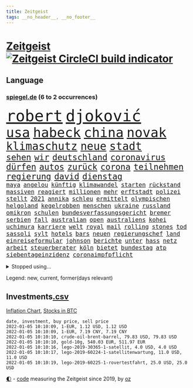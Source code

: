 ```yaml
---
title: Zeitgeist
tags: __no_header__, __no_footer__
---
```


# [Zeitgeist](https://oliz.io/zeitgeist/) [![Zeitgeist CircleCI build indicator](https://circleci.com/gh/ooz/zeitgeist.svg?style=shield)](https://circleci.com/gh/ooz/zeitgeist)

## Language

<h3><a href="https://www.spiegel.de" target="_blank">spiegel.de</a> (6 to 2 occurrences)</h3>
<p style="font-family:monospace">
<span style="font-size:32pt"><a href="news_links.html#robert" class="current">robert</a></span>
<span style="font-size:32pt"><a href="news_links.html#djoković" class="current">djoković</a></span>
<br>
<span style="font-size:27pt"><a href="news_links.html#usa" class="current">usa</a></span>
<span style="font-size:27pt"><a href="news_links.html#habeck" class="current">habeck</a></span>
<span style="font-size:27pt"><a href="news_links.html#china" class="current">china</a></span>
<span style="font-size:27pt"><a href="news_links.html#novak" class="current">novak</a></span>
<br>
<span style="font-size:22pt"><a href="news_links.html#klimaschutz" class="current">klimaschutz</a></span>
<span style="font-size:22pt"><a href="news_links.html#neue" class="current">neue</a></span>
<span style="font-size:22pt"><a href="news_links.html#stadt" class="current">stadt</a></span>
<br>
<span style="font-size:17pt"><a href="news_links.html#sehen" class="current">sehen</a></span>
<span style="font-size:17pt"><a href="news_links.html#wir" class="current">wir</a></span>
<span style="font-size:17pt"><a href="news_links.html#deutschland" class="current">deutschland</a></span>
<span style="font-size:17pt"><a href="news_links.html#coronavirus" class="current">coronavirus</a></span>
<span style="font-size:17pt"><a href="news_links.html#dürfen" class="current">dürfen</a></span>
<span style="font-size:17pt"><a href="news_links.html#autos" class="current">autos</a></span>
<span style="font-size:17pt"><a href="news_links.html#zurück" class="current">zurück</a></span>
<span style="font-size:17pt"><a href="news_links.html#corona" class="current">corona</a></span>
<span style="font-size:17pt"><a href="news_links.html#teilnehmen" class="current">teilnehmen</a></span>
<span style="font-size:17pt"><a href="news_links.html#regierung" class="current">regierung</a></span>
<span style="font-size:17pt"><a href="news_links.html#david" class="current">david</a></span>
<span style="font-size:17pt"><a href="news_links.html#dienstag" class="current">dienstag</a></span>
<br>
<span style="font-size:12pt"><a href="news_links.html#maya" class="current">maya</a></span>
<span style="font-size:12pt"><a href="news_links.html#angelou" class="new">angelou</a></span>
<span style="font-size:12pt"><a href="news_links.html#künftig" class="current">künftig</a></span>
<span style="font-size:12pt"><a href="news_links.html#klimawandel" class="current">klimawandel</a></span>
<span style="font-size:12pt"><a href="news_links.html#starten" class="current">starten</a></span>
<span style="font-size:12pt"><a href="news_links.html#rückstand" class="current">rückstand</a></span>
<span style="font-size:12pt"><a href="news_links.html#massiven" class="current">massiven</a></span>
<span style="font-size:12pt"><a href="news_links.html#reagiert" class="current">reagiert</a></span>
<span style="font-size:12pt"><a href="news_links.html#millionen" class="current">millionen</a></span>
<span style="font-size:12pt"><a href="news_links.html#mehr" class="current">mehr</a></span>
<span style="font-size:12pt"><a href="news_links.html#erftstadt" class="new">erftstadt</a></span>
<span style="font-size:12pt"><a href="news_links.html#polizei" class="current">polizei</a></span>
<span style="font-size:12pt"><a href="news_links.html#stellt" class="current">stellt</a></span>
<span style="font-size:12pt"><a href="news_links.html#2021" class="current">2021</a></span>
<span style="font-size:12pt"><a href="news_links.html#annika" class="current">annika</a></span>
<span style="font-size:12pt"><a href="news_links.html#schleu" class="current">schleu</a></span>
<span style="font-size:12pt"><a href="news_links.html#ermittelt" class="current">ermittelt</a></span>
<span style="font-size:12pt"><a href="news_links.html#olympischen" class="current">olympischen</a></span>
<span style="font-size:12pt"><a href="news_links.html#helgoland" class="new">helgoland</a></span>
<span style="font-size:12pt"><a href="news_links.html#kegelrobben" class="new">kegelrobben</a></span>
<span style="font-size:12pt"><a href="news_links.html#menschen" class="current">menschen</a></span>
<span style="font-size:12pt"><a href="news_links.html#ukraine" class="current">ukraine</a></span>
<span style="font-size:12pt"><a href="news_links.html#russland" class="current">russland</a></span>
<span style="font-size:12pt"><a href="news_links.html#omikron" class="current">omikron</a></span>
<span style="font-size:12pt"><a href="news_links.html#schulen" class="current">schulen</a></span>
<span style="font-size:12pt"><a href="news_links.html#bundesverfassungsgericht" class="current">bundesverfassungsgericht</a></span>
<span style="font-size:12pt"><a href="news_links.html#bremer" class="current">bremer</a></span>
<span style="font-size:12pt"><a href="news_links.html#serbien" class="current">serbien</a></span>
<span style="font-size:12pt"><a href="news_links.html#fall" class="current">fall</a></span>
<span style="font-size:12pt"><a href="news_links.html#australian" class="current">australian</a></span>
<span style="font-size:12pt"><a href="news_links.html#open" class="current">open</a></span>
<span style="font-size:12pt"><a href="news_links.html#australiens" class="current">australiens</a></span>
<span style="font-size:12pt"><a href="news_links.html#kohei" class="new">kohei</a></span>
<span style="font-size:12pt"><a href="news_links.html#uchimura" class="new">uchimura</a></span>
<span style="font-size:12pt"><a href="news_links.html#karriere" class="current">karriere</a></span>
<span style="font-size:12pt"><a href="news_links.html#welt" class="current">welt</a></span>
<span style="font-size:12pt"><a href="news_links.html#royal" class="new">royal</a></span>
<span style="font-size:12pt"><a href="news_links.html#mail" class="current">mail</a></span>
<span style="font-size:12pt"><a href="news_links.html#rolling" class="current">rolling</a></span>
<span style="font-size:12pt"><a href="news_links.html#stones" class="current">stones</a></span>
<span style="font-size:12pt"><a href="news_links.html#tod" class="current">tod</a></span>
<span style="font-size:12pt"><a href="news_links.html#sassoli" class="new">sassoli</a></span>
<span style="font-size:12pt"><a href="news_links.html#sylt" class="new">sylt</a></span>
<span style="font-size:12pt"><a href="news_links.html#hotels" class="current">hotels</a></span>
<span style="font-size:12pt"><a href="news_links.html#bars" class="current">bars</a></span>
<span style="font-size:12pt"><a href="news_links.html#neuen" class="current">neuen</a></span>
<span style="font-size:12pt"><a href="news_links.html#regierungschef" class="current">regierungschef</a></span>
<span style="font-size:12pt"><a href="news_links.html#land" class="current">land</a></span>
<span style="font-size:12pt"><a href="news_links.html#einreiseformular" class="new">einreiseformular</a></span>
<span style="font-size:12pt"><a href="news_links.html#johnson" class="current">johnson</a></span>
<span style="font-size:12pt"><a href="news_links.html#berichte" class="current">berichte</a></span>
<span style="font-size:12pt"><a href="news_links.html#unter" class="current">unter</a></span>
<span style="font-size:12pt"><a href="news_links.html#hass" class="current">hass</a></span>
<span style="font-size:12pt"><a href="news_links.html#netz" class="current">netz</a></span>
<span style="font-size:12pt"><a href="news_links.html#arbeit" class="current">arbeit</a></span>
<span style="font-size:12pt"><a href="news_links.html#steuerberater" class="new">steuerberater</a></span>
<span style="font-size:12pt"><a href="news_links.html#köln" class="current">köln</a></span>
<span style="font-size:12pt"><a href="news_links.html#bietet" class="current">bietet</a></span>
<span style="font-size:12pt"><a href="news_links.html#bundestag" class="current">bundestag</a></span>
<span style="font-size:12pt"><a href="news_links.html#atp" class="current">atp</a></span>
<span style="font-size:12pt"><a href="news_links.html#siebentageinzidenz" class="current">siebentageinzidenz</a></span>
<span style="font-size:12pt"><a href="news_links.html#coronaimpfpflicht" class="current">coronaimpfpflicht</a></span>
</p>
<details>
<summary>Stopped using...</summary>
<p class="former" style="font-size:12pt">
nötig(447) show(447) to(447) worauf(447) exemplare(446) gestohlen(446) starke(446) beschließt(445) draußen(445) esken(445) parteitag(445) prüfung(445) saskia(445) ungewöhnlich(445) alternativen(444) durchsucht(444) erholung(444) kabinett(444) komplizen(444) maas(444) modernen(444) rivalen(444) schlechten(444) schoss(444) verschaffen(444) abends(443) außenminister(443) flick(443) klingbeil(443) konzernchef(443) lars(443) persönliche(443) scheuer(443) strafmaßnahmen(443) williams(443) erfahrungen(442) gefeiert(442) gesagt(442) interne(442) kanzlerin(442) muster(442) private(442) schadet(442) subventionen(442) tode(442) unterschiede(442) warentest(442) wählt(442) anwalt(441) bessere(441) brettspiele(441) egal(441) einführen(441) elfmeter(441) fraktionschef(441) gesamte(441) nannte(441) pole(441) rückschlag(441) schlag(441) sechsten(441) stil(441) verkehrsminister(441) verschwunden(441) auslöser(440) dahin(440) euphorie(440) extreme(440) jung(440) mahnt(440) nachfolge(440) regieren(440) sicherte(440) träumen(440) unentschieden(440) ursula(440) vorliegt(440) zwang(440) begrenzen(439) begründung(439) gewaltige(439) haare(439) ignoriert(439) radsport(439) christopher(438) einzug(438) entschied(438) erneuter(438) gerecht(438) kochinstituts(438) kritische(438) kurve(438) leyen(438) mathias(438) wartet(438) wege(438) berlins(437) beschließen(437) co₂(437) eingebrochen(437) einziehen(437) erinnerungen(437) fahrrad(437) hinterlassen(437) horst(437) jury(437) längere(437) studierenden(437) tödlicher(437) warschau(437) zurzeit(437) bewerber(436) bundeskanzlerin(436) digitaler(436) festnahme(436) gearbeitet(436) gerufen(436) geschickt(436) hammer(436) hansi(436) heimlich(436) norbert(436) nutzte(436) preisen(436) ursachen(436) veranstaltung(436) allianz(435) ankündigung(435) astrazeneca(435) ausgegeben(435) erbe(435) klimaneutral(435) koch(435) nachwuchs(435) schmidt(435) schnelltests(435) still(435) verstärken(435) kulissen(434) lob(434) opfers(434) regionen(434) reißt(434) trennt(434) verlauf(434) 2023(433) anderthalb(433) anruf(433) bestes(433) bewegung(433) gelegenheit(433) nachspiel(433) regiert(433) trauen(433) übernahme(433) beinahe(432) deutet(432) halben(432) normalität(432) schönsten(432) verteilung(432) wahre(432) arbeitslosigkeit(431) institut(431) könig(431) nationale(431) offensive(431) zinsen(431) üben(431) gaben(430) spektakulären(430) eindämmen(429) geklärt(429) irak(429) loswerden(429) schwerem(429) siegte(429) transporter(429) anzeigen(428) aufbruch(428) dar(428) dieselskandal(428) digitalen(428) gekauft(428) kommunistische(428) notruf(428) unten(428) 11(427) fakten(427) kanzleramtschef(427) kostet(427) zigaretten(427) zwischenzeitlich(427) begründet(426) ermittlern(426) kanzlerschaft(426) mama(426) negative(426) status(426) verbände(426) mode(425) roger(425) schottland(425) verzweifelten(425) ecken(424) grünenchef(424) hürde(424) strenge(424) zukünftig(424) attacken(423) begeistert(423) exporte(423) herzen(423) kontrollen(423) spaß(423) verteidigen(423) zeugin(423) abgewiesen(422) haftstrafen(422) auftreten(421) auktion(421) brandstiftung(421) detail(421) genauso(421) option(421) pandemiebekämpfung(421) rückzug(421) drohe(420) marsch(420) mitnehmen(420) provokation(420) schwerverletzte(420) verklagen(420) einheitliche(419) hunger(419) weckt(419) begriff(418) dachten(418) frisch(418) gesichert(418) singapur(417) treiben(417) bundes(416) bundesamts(415) unterschrieben(415) fan(414) laufenden(414) rang(414) verkürzt(414) projekte(413) hausarrest(412) spahns(412) steigern(412) telefonat(412) america(410) kindheit(410) vereidigt(410) coronazeiten(409) ministerien(409) pushbacks(409) aktivist(408) einblick(408) hohem(408) museum(408) benötigte(407) impfkommission(407) schock(407) unterdessen(407) verfolger(407) wendet(407) wiener(407) auseinandersetzung(406) flagge(406) intensivstationen(406) jubeln(406) apples(404) staus(403) diana(402) schaut(402) gewarnt(401) intelligenz(401) intensivstation(401) künstliche(401) munition(401) suchten(401) bewaffneten(399) festhalten(399) thüringer(398) weitermachen(398) grünenchefin(397) überfall(397) laufbahn(396) prägte(395) gewannen(394) rodrigo(394) startup(394) vertraute(394) wasserstoff(388) indiana(384) offener(383) sammeln(382) hagen(381) schach(380) herzinfarkt(377) beheben(375) bestechung(375) discounter(375) versammelt(373) diess(372) boomt(370) vertrauten(370) unfällen(369) kilo(368) 13jährige(366) flogen(361) herrschaft(361) rüstet(361) heidelberg(358) bauarbeiten(357) irgendwie(348) knappen(346) dosis(344) unterschrift(342) arbeitsgericht(338) infos(336) anna(334) statistischen(334) klettert(330) vereinbarung(324) völkermord(323) panzer(312) estland(310) vormarsch(309) walterborjans(306) wunden(305) medaille(300) carlos(296) längerem(295) indigenen(292) westberlin(287) übung(287) interessante(272) abgestürzt(268) 15jähriger(265) bewirbt(265) nationalelf(262) qualifying(259) zoff(259) enthalten(249) stoltenberg(249) ferdinand(248) illusion(246) vorgesetzten(246) bildtv(242) wütenden(239) wissenschaftliche(236) verstappens(234) motorrad(232) label(226) 2013(224) auszeichnung(224) neudelhi(222) beispiellose(221) zwickau(220) hingelegt(217) absolute(215) fronten(214) nationaltrainer(213) litten(212) johansson(211) strafverfolgung(211) eingeladen(208) mtv(208) fußballklub(207) gefälscht(207) lehrerverband(206) spiegelreporter(206) mitregieren(205) einsätze(204) verließ(201) ausgezahlt(200) organisierten(199) shell(199) vorgang(199) wessen(199) laune(198) stein(195) us(194) bevorzugt(192) notlandung(192) tricks(192) menschenmenge(191) kw(189) hochrechnung(187) kühnert(187) wussten(187) allgegenwärtig(186) aufzunehmen(185) vormittag(185) bauern(183) eingemischt(183) ernstfall(183) fotografen(183) profil(183) vorerkrankungen(183) wahlsieger(183) ausnahme(182) bestseller(182) pendler(182) guido(181) jahrelange(181) machtwechsel(179) ranking(179) astronomen(178) kümmern(178) erbeutet(177) rängen(176) lucas(175) besseres(174) verharmlost(174) absolviert(171) coup(171) zeugnis(171) erpressen(170) instrumente(169) leuchten(169) misshandlung(169) russen(169) aufsichtsratschef(168) günstige(168) rezepte(168) warnungen(168) 1941(167) 72(166) stockt(166) auszeit(164) genauer(164) georgien(164) verliebt(164) visa(164) 1997(163) abgeordneter(163) warteten(163) britney(162) spears(162) anwohnern(160) verteidigungsministeriums(159) zugestimmt(158) zwischendurch(157) gegenwart(156) nächster(156) alqaida(155) tätig(155) umzug(155) abgesehen(154) ausgefallen(154) überfüllt(154) überwältigender(154) 18jährige(153) abtreibungsgesetz(153) sortiert(153) schadensbegrenzung(151) schrecklich(150) wunderkind(150) kartellbehörde(149) kreativ(149) verkauften(149) alleingang(148) lebten(148) 31jährige(147) beseitigen(147) gesund(147) dankte(146) verdrängt(145) sportlern(144) metall(143) kolumbianische(142) krater(142) rauch(142) weibliche(142) nachtzüge(141) planet(141) stürme(141) topmanager(141) formel1pressestimmen(140) prioritäten(140) begreifen(139) camp(139) amoklauf(138) anstatt(138) dieselfahrzeugen(138) unerbittlich(138) gigantischen(137) norweger(137) 80jähriger(136) bundesbehörde(136) badenbaden(135) drastischer(135) chinesen(134) impfwilligen(134) mobiles(134) get(133) kinderärzte(132) russischem(132) schwarz(132) strafmaß(132) 1976(131) geeignet(131) scherzt(131) aufwand(130) verbinden(130) autokraten(129) niklas(129) domenico(128) drittimpfung(128) aufträge(127) polizeigewahrsam(127) positives(127) 69(126) helene(126) reiten(126) coronaleugnern(125) engsten(125) flüchtlingskrise(125) gewählte(124) verheiratet(124) conte(123) gewagt(123) schwierigste(123) betreffen(122) fatalen(122) geschätzt(122) saisonstart(122) unerwünscht(122) favoritenrolle(121) köpfen(121) aktivieren(120) beute(120) röttgen(120) öffentlicher(120) ten(119) bezug(118) immobilienkonzern(118) 39jähriger(117) gotteslästerung(117) entschädigt(116) hubschrauberabsturz(116) miese(116) nazivergleichen(116) reuter(116) wirtschaftskrise(116) 1961(115) rundfunks(115) düsseldorfer(114) herstellung(114) juristisches(114) konfisziert(114) beate(113) craig(113) machtübernahme(113) kameke(112) logistik(112) losgegangen(112) nadine(112) autokonzerne(111) freundinnen(111) durchgeführt(110) fußballbundes(110) müttern(110) wahlkampfauftakt(110) beeinflusste(109) investiert(109) göringeckardt(108) hauptgrund(108) mesut(108) pastor(108) özil(108) award(107) mordkommission(107) spdgeneralsekretär(107) spielmacher(107) weltberühmte(107) ausharren(106) haushalt(106) heimspiel(106) partien(106) polnischbelarussischen(104) 3g(103) alias(103) friedensnobelpreisträgerin(103) hawaii(103) tanzt(103) verbündeten(103) überraschende(103) limousine(102) regelungen(102) laufzeit(101) entlasten(100) prangert(100) abba(99) anführen(99) auszug(99) koalitionsverhandlungen(99) späte(99) verteidigte(99) voyage(99) royals(98) toxische(98) volkspartei(98) zeitgleich(98) südlichen(97) angeschlossen(96) kinderreportern(96) potenziellen(96) usstadt(96) stach(95) 30jährige(94) dealer(94) katrin(94) protokoll(94) vorteil(94) 06(93) umbruch(93) demokratieaktivisten(92) euaußengrenze(92) geschäftsführerin(92) lahmt(92) newsblog(92) spdvorsitzende(92) staatsanwältin(92) söders(92) unerwünschte(92) infektionsschutzgesetz(91) pflegeheimen(91) statistisch(91) arten(90) exklusiven(90) gesenkt(90) pazifik(90) tumulten(90) usmagazin(90) vertuschung(90) wobei(90) deaktiviert(89) gutgehen(89) kinderinterview(89) media(89) talk(89) 3gregel(88) digitales(88) duos(88) feature(88) industriestaaten(88) nolan(88) angeprangert(87) angeschlagenen(87) elektrizität(87) enkelin(87) frühstück(87) großmutter(87) krankschreibung(87) millionengewinn(87) 19jährigen(86) berichterstatter(86) finanzhilfen(86) geschmolzen(86) schwachstelle(86) chaotischsten(85) gebeutelte(85) performance(85) söldnertruppe(85) züchter(85) bundesligatopspiel(84) durchgefallen(84) eindringlich(84) immobilie(84) umgebracht(84) abhängigkeit(83) besserer(83) lithium(83) versöhnlich(83) vulkaninsel(83) alnusra(82) bildet(82) brüskiert(82) kampfstarker(82) steak(82) blatt(80) coronaphase(80) derby(80) erholte(80) ernsthafte(80) exportiert(80) ortsteil(80) tweets(80) alberto(79) außenamt(79) coronabilanz(79) finanzkrise(79) gabriela(79) parteivize(79) bombenanschlag(78) burundi(78) kaperte(78) erklärungen(77) fehlentscheidung(77) komponierte(77) manipulierten(77) riskieren(77) sonderparteitag(77) zahlungsunfähigkeit(77) anleihe(76) demokratiegipfel(76) goldmedaillengewinnerin(76) ham(76) siebten(76) torlos(76) verschlechtert(76) vulkans(76) zinszahlung(76) luc(75) nachfolgern(75) weiterbildung(75) feierlaune(74) hamm(74) novatek(74) ole(74) rauswurf(74) vorträge(74) zuständigkeit(74) empfindlichen(73) kampfansage(73) rwe(73) siebenmal(73) vogel(73) weiche(73) exekutionen(72) gange(72) handschellen(72) kleineren(72) tierarten(72) verspielen(72) angesprochen(71) hitzewellen(71) jesse(71) ovations(71) partnern(71) standing(71) bewahrte(70) bundestagsfraktion(70) flaschenhalsrezession(70) hast(70) knüpfen(70) tasche(70) wich(70) 78(69) energiekrise(69) exjusochef(69) löschung(69) stade(69) überglücklich(69) 3ddrucker(68) lol(68) meistern(68) nachziehen(68) neuaufstellung(68) äußerten(68) beider(67) bundesverwaltungsgericht(67) europacup(67) parteichefs(67) steckten(67) abstriche(66) carolina(66) haushaltssperre(66) sam(66) staatlich(66) suizid(66) verstand(66) zurückgezogen(66) fdppolitikerin(65) zerknirscht(65) ach(64) anfällig(64) berufsschule(64) biene(64) blätter(64) bundesliganiederlage(64) bundesligist(64) exsprecherin(64) hengst(64) kläger(64) menschheit(64) verkündung(64) visionär(64) wachmann(64) aue(63) erzgebirge(63) expertise(63) gewachsen(63) panama(63) schiene(63) selbsttests(63) strackzimmermann(63) enteignung(62) eupolitiker(62) ig(62) materialknappheit(62) popstars(62) sekte(62) tshirts(62) twitteraccount(62) verdachtsfall(62) gewerbe(61) hassparolen(61) saal(61) single(61) studenten(61) verwerfungen(61) dfbteam(60) fassade(60) feldenkirchen(60) geklaut(60) verteidigungspolitik(60) vorschlagen(60) votiert(60) ampelverhandlungen(59) doppelspitze(59) eingefroren(59) erschlagen(59) gefährt(59) importiert(59) mond(59) sterne(59) baubranche(58) berühmter(58) bewältigte(58) co2preis(58) generäle(58) gesetzen(58) klimafreundlicher(58) menschlichkeit(58) övp(58) bundesebene(57) gerichtsverfahren(57) gezerrt(57) kroatische(57) national(57) privatleben(57) twitterte(57) vereidigung(57) austria(56) drastischeren(56) dschungel(56) geförderte(56) inside(56) korruptionsvorwürfe(56) magie(56) rechtsextrem(56) späteren(56) warnstreiks(56) arsch(55) renaissance(55) schallenberg(55) paketbote(54) repräsentantenhaus(54) volkswagenchef(54) durchgestochen(53) einsturz(53) medienkonzern(53) physikerin(53) priesemann(53) totgeprügelt(53) umsetzung(53) verlobt(53) verunglückte(53) viola(53) zulieferer(53) österreichischer(53) überlastung(53) haftanstalt(52) kühlschrank(52) norderstedt(52) oberst(52) rechtsextremer(52) verirrte(52) 74(51) drogenhandel(51) gasfirmen(51) kardashian(51) kommentiert(51) pelze(51) strommast(51) tickt(51) todesurteile(51) beruft(50) döpfner(50) intensivpatienten(50) jungstar(50) lieferte(50) polnischer(50) samariter(50) stromausfall(50) versorger(50) vorzugehen(50) geworben(49) großbanken(49) kommissionspräsidentin(49) komplizierter(49) milliardenstrafe(49) objekt(49) straßenbahn(49) finanzspritze(48) korrigieren(48) maskenaffäre(48) nochgesundheitsminister(48) potter(48) staatsspitze(48) vermieden(48) ampelbündnis(47) asylsuchenden(47) baseballschläger(47) christlichen(47) hungersnot(47) nationalgarde(47) pkwmaut(47) härten(46) luitz(46) rechnungshof(46) robuste(46) sonderweg(46) verbundenen(46) verwehrt(46) 59(45) absprachen(45) aufgeteilt(45) faires(45) folgende(45) fraktionsspitze(45) verglichen(45) beschlagnahmte(44) hilfsmittel(44) oberlandesgericht(44) schärferes(44) wikileaksgründers(44) auslieferungen(43) blockabfertigung(43) europarat(43) geheimnisse(43) hinterließ(43) luftwaffe(43) seitenlinie(43) spieltisch(43) amanal(42) gruselig(42) kurz'(42) legendäre(42) petros(42) valencia(42) waffenhandel(42) coronalockdowns(41) erlauben(41) kavala(41) verkehrswende(41) willemsen(41) 14000(40) bruders(40) formulierung(40) tötungsdelikts(40) verlockend(40) ämtern(40) anwenden(39) hochhaus(39) osman(39) photo(39) seibert(39) siena(39) wartezeiten(39) wählte(39) abschiebung(38) hinrichtungen(38) krisenland(38) mehrmals(38) zugute(38) abgreifen(37) ausstoß(37) bosnienherzegowina(37) geflecht(37) perfekt(37) silva(37) zweifache(37) backen(36) ethikrat(36) formuliert(36) gerechtfertigt(36) schreck(36) autokäufer(35) beleuchtung(35) beraubt(35) blauen(35) boykottieren(35) brandenburgischen(35) erhältlich(35) fußballs(35) hager(35) medienrummel(35) musical(35) reißen(35) rücknahme(35) urkunde(35) verkehrssektor(35) vorgesehen(35) dwayne(34) gefährlichste(34) mittelstand(34) schildkröten(34) sexismus(34) betriebsrat(33) christiane(33) geisel(33) kamele(33) ministeramt(33) rückseite(33) safe(33) verwüstungen(33) 175(32) bauunternehmen(32) bemerkenswerten(32) intensiv(32) lifte(32) zahlungsschwierigkeiten(32) zoran(32) zuverlässig(32) üblicherweise(32) korridor(31) lärm(31) people's(31) coronadebatte(30) gefoltert(30) gegenzug(30) herber(30) kleid(30) nicaragua(30) ostafrikanischen(30) sauber(30) superstürmer(30) unterhaltung(30) erklärungsnot(29) hetze(29) house(29) memmingen(29) strompreis(29) wmfinale(29) auffrischungsimpfungen(28) ausschließlich(28) energiequelle(28) euinnenkommissarin(28) jahrescharts(28) kaiserslautern(28) mund(28) notrufe(28) pandemiebeschränkungen(28) regional(28) schieflage(28) sexualisierte(28) unbegründet(28) wirtschaftlich(28) ylva(28) bosnischen(27) coronaboosterimpfung(27) millionenwert(27) naturschutzorganisation(27) vermarktet(27) 113(26) aggressionen(26) coronakrisenstab(26) ehrlich(26) geschmack(26) juwelen(26) parlamentarischen(26) patientinnen(26) stall(26) starkes(26) teslaaktien(26) total(26) unerlaubter(26) jude(25) pufpaff(25) sachverständigenrat(25) wirtschaftsweisen(25) dosbpräsident(24) dream(24) inhaftierter(24) militärchef(24) steuersystem(24) unterschreiben(24) welthit(24) 432(23) alfons(23) geht’s(23) hörmann(23) iraker(23) kommilitonen(23) sportbund(23) amtsinhaber(22) definierte(22) dosb(22) erwachen(22) nachgeschärft(22) perus(22) pickuptrucks(22) resultieren(22) schönheitswettbewerb(22) serena(22) abgenommen(21) archiviert(21) baldkanzler(21) begegnet(21) gedruckt(21) kick(21) michigan(21) pflegeberufe(21) schwersten(21) coronahotspot(20) defactoregierungschefin(20) finanzchef(20) herausforderer(20) ischgl(20) rotgrüngelbe(20) siebter(20) sohnes(20) usrepräsentantenhaus(20) algaddafi(19) alislam(19) bauernverband(19) billig(19) ideologische(19) laschetvertraute(19) machthabers(19) saif(19) wiederzuerkennen(19) atomstrom(18) extremsportler(18) größtes(18) weltpolitik(18) wertvolle(18) 00(17) 43jährige(17) ausschlag(17) geschäftsführende(17) kinderbuch(17) management(17) verimpft(17) wettrennen(17) ethikratmitglied(16) gewaltbereite(16) khashoggi(16) spielzeit(16) ständiger(16) wellenbrecher(16) berechnet(15) einstimmig(15) krisenstab(15) zocken(15) überzeugten(15) bestritten(14) epsteins(14) halbmarathon(14) ligaspiele(14) organisatoren(14) schande(14) trainerdebüt(14) ampelspitzen(13) berufsspezifische(13) beschäftige(13) kronprinz(13) menschlich(13) ministerposten(13) nepomnjaschtschi(13) probezeit(13) schachwm(13) verdopplung(13) verschiedenen(13) wta(13) beliebten(12) hildegard(12) interimscoach(12) neuschnee(12) sank(12) shakespeare(12) streitpunkt(12) texte(12) angekündigte(11) salzburger(11) swift(11) unterzeichnen(11) wtachef(11)
</p>
</details>
<p>Legend: <span class="new">new</span>, <span class="current">current</span>, <span class="former">former(days relevant)</span></p>

## Investments[.csv](investments.csv)

[Inflation Chart](https://inflationchart.com),
[Stocks in BTC](https://stonksinbtc.xyz/)

```
date, investment, buy price, sell price
2022-01-05 10:10:09, 1-EUR, 1.12 USD, 1.12 USD
2022-01-05 10:10:09, 1-EUR, 7.19 CNY, 7.19 CNY
2022-01-05 10:10:10, crude-oil-brent-barrel, 79.83 USD, 79.83 USD
2022-01-05 10:10:10, gold-10g, 540.03 EUR, 511.97 EUR
2022-01-05 10:10:16, lego-2019-30365-1-satellit, 4.0 USD, 4.0 USD
2022-01-05 10:10:17, lego-2019-60224-1-satellitenwartung, 11.0 USD, 11.0 USD
2022-01-05 10:10:19, lego-2019-60225-1-rovertestfahrt, 25.0 USD, 25.0 USD
```

<footer>
<a href="javascript:toggleTheme()" class="nav">🌓</a>
- <a href="https://github.com/ooz/zeitgeist">code</a> measuring the Zeitgeist since 2019, by <a href="https://oliz.io">oz</a>
</footer>

